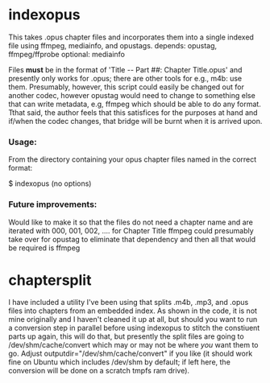 # indexopus
This takes .opus chapter files and incorporates them into a single indexed file using ffmpeg, mediainfo, and opustags.
depends: opustag, ffmpeg/ffprobe
optional: mediainfo

Files **must** be in the format of 'Title -- Part ##: Chapter Title.opus' and presently only works for .opus; there are other tools for e.g., m4b: use them.
Presumably, however, this script could easily be changed out for another codec, however opustag would need to change to something else that can write metadata, e.g, ffmpeg which should be able to do any format.
Tthat said, the author feels that this satisfices for the purposes at hand and if/when the codec changes, that bridge will be burnt when it is arrived upon.

### Usage:
From the directory containing your opus chapter files named in the correct format:

$ indexopus (no options)

### Future improvements: 
Would like to make it so that the files do not need a chapter name and are iterated with 000, 001, 002, .... for Chapter Title
ffmpeg could presumably take over for opustag to eliminate that dependency and then all that would be required is ffmpeg
 
# chaptersplit
I have included a utility I've been using that splits .m4b, .mp3, and .opus files into chapters from an embedded index.  As shown in the code, it is not mine originally and I haven't cleaned it up at all, but should you want to run a conversion step in parallel before using indexopus to stitch the constiuent parts up again, this will do that, but presently the split files are going to /dev/shm/cache/convert which may or may not be where _you_ want them to go.  Adjust outputdir="/dev/shm/cache/convert" if you like (it should work fine on Ubuntu which includes /dev/shm by default; if left here, the conversion will be done on a scratch tmpfs ram drive).

